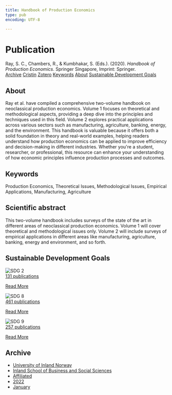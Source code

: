 ```yaml
---
title: Handbook of Production Economics
type: pub
encoding: UTF-8

---
```

<h1>Publication</h1>
<article id="csl-bib-container-DP743DS7" class="csl-bib-container">
  <div class="csl-bib-body"> <div class="csl-entry">Ray, S. C., Chambers, R., &#38; Kumbhakar, S. (Eds.). (2020). <i>Handbook of Production Economics</i>. Springer Singapore, Imprint: Springer.</div> </div>
  <div class="csl-bib-buttons">
    <a href="#taxonomy-article-DP743DS7" alt="archive" class="csl-bib-button">Archive</a>
    <a href="https://app.cristin.no/results/show.jsf?id=1994657" alt="Cristin" class="csl-bib-button">Cristin</a>
    <a href="http://zotero.org/groups/5881554/items/DP743DS7" alt="Zotero" class="csl-bib-button">Zotero</a>
    <a href="#keywords-article-DP743DS7" alt="keywords" class="csl-bib-button">Keywords</a>
    <a href="#about-article-DP743DS7" alt="about_pub" class="csl-bib-button">About</a>
    <a href="#sdg-article-DP743DS7" alt="sdg" class="csl-bib-button">Sustainable Development Goals</a>
  </div>
  <div id="csl-bib-meta-container-DP743DS7"></div>
</article>
<div id="csl-bib-meta-DP743DS7" class="csl-bib-meta">
  <article id="about-article-DP743DS7" class="about_pub-article">
    <h1>About</h1>
    Ray et al. have compiled a comprehensive two-volume handbook on neoclassical production economics. Volume 1 focuses on theoretical and methodological aspects, providing a deep dive into the principles and techniques used in this field. Volume 2 explores practical applications across various sectors such as manufacturing, agriculture, banking, energy, and the environment. This handbook is valuable because it offers both a solid foundation in theory and real-world examples, helping readers understand how production economics can be applied to improve efficiency and decision-making in different industries. Whether you're a student, researcher, or professional, this resource can enhance your understanding of how economic principles influence production processes and outcomes.
  </article>
  <article id="keywords-article-DP743DS7" class="keywords-article">
    <h1>Keywords</h1>
    Production Economics, Theoretical Issues, Methodological Issues, Empirical Applications, Manufacturing, Agriculture
  </article>
  <article id="abstract-article-DP743DS7" class="abstract-article">
    <h1>Scientific abstract</h1>
    This two-volume handbook includes surveys of the state of the art in different areas of neoclassical production economics. Volume 1 will cover theoretical and methodological issues only. Volume 2 will include surveys of empirical applications in different areas like manufacturing, agriculture, banking, energy and environment, and so forth.
  </article>
  <article id="sdg-article-DP743DS7" class="sdg-article">
    <h1>Sustainable Development Goals</h1>
    <div class="sdg-container"><div id="sdg2" class="sdg">
        <img src="{{< params subfolder >}}images/sdg/sdg02_en.png" class="image" alt="SDG 2">
        <div class="sdg-overlay">
          <a href="/en/archive/?key=?sdg=2#archive" class="sdg-publication-count"><span>131</span> publications</a>
          <p><a href="https://sdgs.un.org/goals/goal2" class="sdg-read-more">Read More</a></p>
        </div>
      </div> <div id="sdg8" class="sdg">
        <img src="{{< params subfolder >}}images/sdg/sdg08_en.png" class="image" alt="SDG 8">
        <div class="sdg-overlay">
          <a href="/en/archive/?key=?sdg=8#archive" class="sdg-publication-count"><span>461</span> publications</a>
          <p><a href="https://sdgs.un.org/goals/goal8" class="sdg-read-more">Read More</a></p>
        </div>
      </div> <div id="sdg9" class="sdg">
        <img src="{{< params subfolder >}}images/sdg/sdg09_en.png" class="image" alt="SDG 9">
        <div class="sdg-overlay">
          <a href="/en/archive/?key=?sdg=9#archive" class="sdg-publication-count"><span>257</span> publications</a>
          <p><a href="https://sdgs.un.org/goals/goal9" class="sdg-read-more">Read More</a></p>
        </div>
      </div></div>
  </article>
  <article id="taxonomy-article-DP743DS7" class="taxonomy-article">
    <h1>Archive</h1>
    <ul>
      <li>
        <a href="/en/archive/?key=3DCRN523">University of Inland Norway</a>
      </li>
      <li>
        <a href="/en/archive/?key=DU8Q9LN9">Inland School of Business and Social Sciences</a>
      </li>
      <li>
        <a href="/en/archive/?key=9ESJ3S3Z">Affiliated</a>
      </li>
      <li>
        <a href="/en/archive/?key=6MJKVR8K">2022</a>
      </li>
      <li>
        <a href="/en/archive/?key=Z3PNBMRH">January</a>
      </li>
    </ul>
  </article>
</div>
